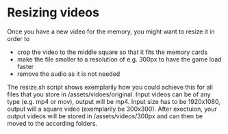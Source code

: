 # Resizing videos

Once you have a new video for the memory, you might want to resize it in order to
* crop the video to the middle square so that it fits the memory cards
* make the file smaller to a resolution of e.g. 300px to have the game load faster
* remove the audio as it is not needed

The resize.sh script shows exemplarily how you could achieve this for all files that you store in /assets/vidoes/original.
Input videos can be of any type (e.g. mp4 or mov), output will be mp4.
Input size has to be 1920x1080, output will a square video (exemplarily be 300x300).
After exectuion, your output videos will be stored in /assets/videos/300px and can then be moved to the according folders.
